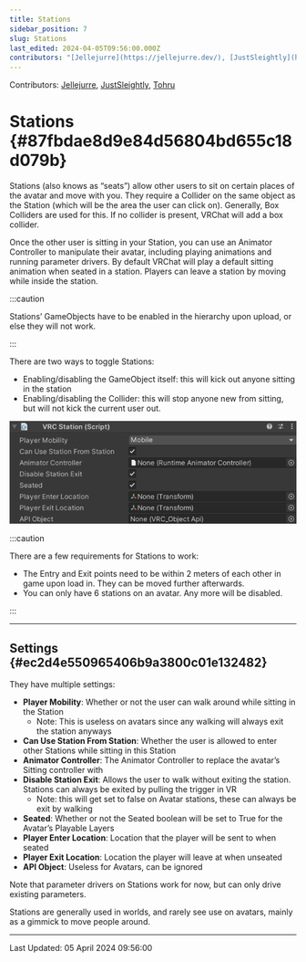 ```yaml
---
title: Stations
sidebar_position: 7
slug: Stations
last_edited: 2024-04-05T09:56:00.000Z
contributors: "[Jellejurre](https://jellejurre.dev/), [JustSleightly](https://vrc.sleightly.dev/), [Tohru](https://vrchat.com/home/user/usr_c0fc02b2-ca09-4e34-bb39-09b7eed2838a)"
---
```

Contributors: [Jellejurre](https://jellejurre.dev/), [JustSleightly](https://vrc.sleightly.dev/), [Tohru](https://vrchat.com/home/user/usr_c0fc02b2-ca09-4e34-bb39-09b7eed2838a)



# Stations {#87fbdae8d9e84d56804bd655c18d079b}


<div class='notion-row'>
<div class='notion-column' style={{width: 'calc((100% - (min(32px, 4vw) * 1)) * 1)'}}>


Stations (also knows as “seats”) allow other users to sit on certain places of the avatar and move with you. They require a Collider on the same object as the Station (which will be the area the user can click on). Generally, Box Colliders are used for this. If no collider is present, VRChat will add a box collider.



Once the other user is sitting in your Station, you can use an Animator Controller to manipulate their avatar, including playing animations and running parameter drivers. By default VRChat will play a default sitting animation when seated in a station. Players can leave a station by moving while inside the station.



:::caution

Stations’ GameObjects have to be enabled in the hierarchy upon upload, or else they will not work.

:::





There are two ways to toggle Stations:


- Enabling/disabling the GameObject itself: this will kick out anyone sitting in the station
- Enabling/disabling the Collider: this will stop anyone new from sitting, but will not kick the current user out.

</div><div className='notion-spacer'></div>

<div class='notion-column' style={{width: 'calc((100% - (min(32px, 4vw) * 1)) * 1)'}}>


![](./2049233100.png)


</div><div className='notion-spacer'></div>
</div>


:::caution

There are a few requirements for Stations to work:
- The Entry and Exit points need to be within 2 meters of each other in game upon load in. They can be moved further afterwards.
- You can only have 6 stations on an avatar. Any more will be disabled.

:::




---


## Settings {#ec2d4e550965406b9a3800c01e132482}


They have multiple settings:

- **Player Mobility**: Whether or not the user can walk around while sitting in the Station
	- Note: This is useless on avatars since any walking will always exit the station anyways
- **Can Use Station From Station**: Whether the user is allowed to enter other Stations while sitting in this Station
- **Animator Controller**: The Animator Controller to replace the avatar’s Sitting controller with
- **Disable Station Exit**: Allows the user to walk without exiting the station. Stations can always be exited by pulling the trigger in VR
	- Note: this will get set to false on Avatar stations, these can always be exit by walking
- **Seated**: Whether or not the Seated boolean will be set to True for the Avatar’s Playable Layers
- **Player Enter Location**: Location that the player will be sent to when seated
- **Player Exit Location**: Location the player will leave at when unseated
- **API Object**: Useless for Avatars, can be ignored

Note that parameter drivers on Stations work for now, but can only drive existing parameters.


Stations are generally used in worlds, and rarely see use on avatars, mainly as a gimmick to move people around.



---
<RightAlignedText>Last Updated: 05 April 2024 09:56:00</RightAlignedText>